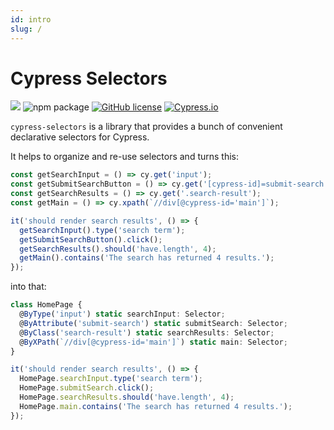 ```yaml
---
id: intro
slug: /
---
```


# Cypress Selectors

![](https://github.com/anton-kravchenko/cypress-selectors/workflows/Verify/badge.svg)
![npm package](https://img.shields.io/npm/v/cypress-selectors?style=flat)
[![GitHub license](https://img.shields.io/badge/license-MIT-blue.svg)](https://github.com/anton-kravchenko/cypress-selectors/blob/main/LICENSE)
[![Cypress.io](https://img.shields.io/badge/tested%20with-Cypress-04C38E.svg)](https://www.cypress.io/)

`cypress-selectors` is a library that provides a bunch of convenient declarative selectors for Cypress.

It helps to organize and re-use selectors and turns this:

```typescript
const getSearchInput = () => cy.get('input');
const getSubmitSearchButton = () => cy.get('[cypress-id]=submit-search');
const getSearchResults = () => cy.get('.search-result');
const getMain = () => cy.xpath(`//div[@cypress-id='main']`);

it('should render search results', () => {
  getSearchInput().type('search term');
  getSubmitSearchButton().click();
  getSearchResults().should('have.length', 4);
  getMain().contains('The search has returned 4 results.');
});
```

into that:

```typescript
class HomePage {
  @ByType('input') static searchInput: Selector;
  @ByAttribute('submit-search') static submitSearch: Selector;
  @ByClass('search-result') static searchResults: Selector;
  @ByXPath(`//div[@cypress-id='main']`) static main: Selector;
}

it('should render search results', () => {
  HomePage.searchInput.type('search term');
  HomePage.submitSearch.click();
  HomePage.searchResults.should('have.length', 4);
  HomePage.main.contains('The search has returned 4 results.');
});
```
